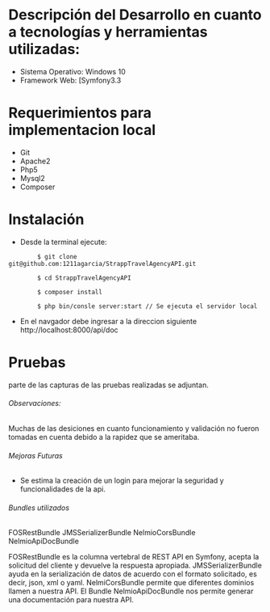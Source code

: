 # Descripción del Desarrollo en cuanto a tecnologías y herramientas utilizadas:

  - Sistema Operativo: Windows 10
  - Framework Web: [Symfony3.3
  
# Requerimientos para implementacion local
  - Git
  - Apache2
  - Php5
  - Mysql2
  - Composer 

# Instalación

  - Desde la terminal ejecute: 
```
        $ git clone git@github.com:1211agarcia/StrappTravelAgencyAPI.git
```
```
        $ cd StrappTravelAgencyAPI
```
```
        $ composer install
```
```
        $ php bin/consle server:start // Se ejecuta el servidor local 
```
  - En el navgador debe ingresar a la direccion siguiente http://localhost:8000/api/doc

# Pruebas
parte de las capturas de las pruebas realizadas se adjuntan.
###### Observaciones: 
Muchas de las desiciones en cuanto funcionamiento y validación no fueron tomadas en cuenta debido a la rapidez que se ameritaba.
 
###### Mejoras Futuras
- Se estima la creación de un login para mejorar la seguridad y funcionalidades de la api.

###### Bundles utilizados
FOSRestBundle
JMSSerializerBundle
NelmioCorsBundle
NelmioApiDocBundle

FOSRestBundle es la columna vertebral de REST API en Symfony, acepta la solicitud del cliente y devuelve la respuesta apropiada. JMSSerializerBundle ayuda en la serialización de datos de acuerdo con el formato solicitado, es decir, json, xml o yaml. NelmiCorsBundle permite que diferentes dominios llamen a nuestra API. El Bundle NelmioApiDocBundle nos permite generar una documentación para nuestra API.